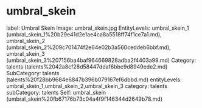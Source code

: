 # umbral_skein

label: Umbral Skein
Image: umbral_skein.jpg
EntityLevels: umbral_skein_1 (umbral_skein_1%20b29e41d2e1ae4ca8a5518ff74f1ce7a1.md), umbral_skein_2 (umbral_skein_2%209c701474f2e64e02b3a560ceddeb6bbf.md), umbral_skein_3 (umbral_skein_3%207156ba4baf964669828adba2f4403a99.md)
Category: talents (talents%2042a8cf28d58447ddaf6bbc9d8949ede2.md)
SubCategory: talents (talents%20f28bb9684e6847b396b079167ef6dbbd.md)
entityLevels: umbral_skein_1,umbral_skein_2,umbral_skein_3
category: talents
subCategory: talents
Self: umbral_skein (umbral_skein%20fb67176b73c04a4f9f146344d2649b78.md)

[](Untitled%201b5d15f9490540a2b7e24c078131b557.md)